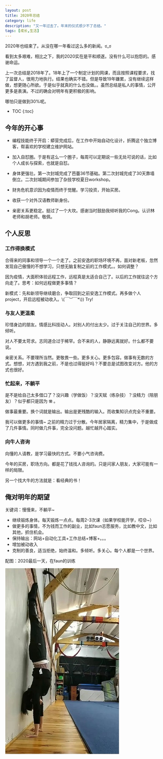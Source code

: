 ```yaml
---
layout: post
title: 2020年总结
category: life
description: "又一年过去了。年末的仪式感少不了总结。"
tags: [成长,生活]
---
```


2020年也结束了。从没在哪一年看过这么多的新闻。ಠ_ಠ

看到太多艰难，相比之下，我的2020实在是平和顺遂。没有什么可以抱怨的。感谢命运。

上一次总结是2018年了。18年上了一个制定计划的网课，而且按照课程要求，找了监督人，很用力地执行。结果也确实不错。但是导致19年嫌累，没有继续这样做，想更随心所欲。于是似乎就真的什么也没做。。虽然总结是私人的事情，公开更多是表演。不过的确会对明年有更积极的影响。

哪怕只是做到30%呢。

* TOC
{:toc}

## 今年的开心事

- 编程技能终于开启：蟒营完成后，在工作中开始自动化设计，折腾这个独立博客，帮喜欢的学校建立维护网站。

- 加入自怼圈。于是有这么一个圈子，每周可以定期说一些无处可说的话，比如个人成长与探索，也就是自怼。

- 身体更强壮。第一次封城完成了芭蕾36节基础。第二次封城完成了30天靠墙倒立。二次封城期间参加了杂技学校夏日workshop。

- 财务危机意识因为疫情而终于觉醒。学习投资，开始买房。

- 收获一个对外汉语教师新身份。

- 亲密关系更稳定。挺过了一个大坎。感谢当时鼓励我倾听我的Cong。认识林老师和胡老师。敬佩。

## 个人反思

### 工作得换模式

合得来的同事和领导一个一个走了。之前安逸的职场环境不再，面对新老板，忽然发现自己傲慢的不想学习，只想无脑复制之前的工作模式。。如何调整？

因为疫情，大面积体验远程工作，远程真是太适合自己了。以后的工作就往这个方向走了。思考：如何远程做更多事情？

新模式：先和新领导继续磨合，争取回到之前安逸工作模式。再多做个人project，开启远程被动收入。\\(￣︶￣*\\\)) Try! 

### 与友人更温柔

珍惜身边的朋友。情感比科技动人。对别人的付出太少。过于关注自己的世界。多倾听。

对人不要太苛求。志同道合过于稀罕。合不来的人，静静远离就好。什么都不要说。

亲密关系。不要理所当然。更敬畏一些。更多关心。更多包容。做事有无数的方式。想想，对方遇到我之前，不是也过得挺好吗？不要总是试图改变对方。他的方式也很好。

### 忙起来，不躺平

是不是给自己太多借口了？没兴趣（学做饭）？没天赋（练杂技）？没精力（陪朋友）？似乎都只是因为 `懒` 。

做事最重要。换个词就是输出。输出是更残酷的输入。而收集知识点完全不重要。

我可以做更多的事情~ 之前的精力过于分散。今年居家隔离，精力集中，于是做成了几件事情。同时做几件事，完全没问题。越忙越开心踏实。

### 向牛人咨询

向懂的人请教，是学习最快的方式。不要小气咨询费。

今年的买房，职场方向。都是花了钱找人咨询的。只是问家人朋友，大家可能有一样的局限。

另一个找大牛的方法就是：看经典的书！

## 俺对明年的期望

关键词：慢慢来，不躺平~

- 继续锻炼身体。每天锻炼一点点。每周2-3次课（如果学校能开学，哎😟~）
- 做更多的事情，不为钱而工作的副业，比如faun志愿服务，比如教中文，比如其他，抓住机会。
- 保持输出：网站+自动化工具+工作总结+博客+。。。
- 增加被动收入
- 克制的善良，适当拒绝，始终温和。多倾听。多关心。每个人都是一个世界。

配图：2020最后一天，在faun的训练

![201231在faun](https://github.com/ericazhan/ericazhan.github.io/blob/master/images/201231.jpg?raw=true)

